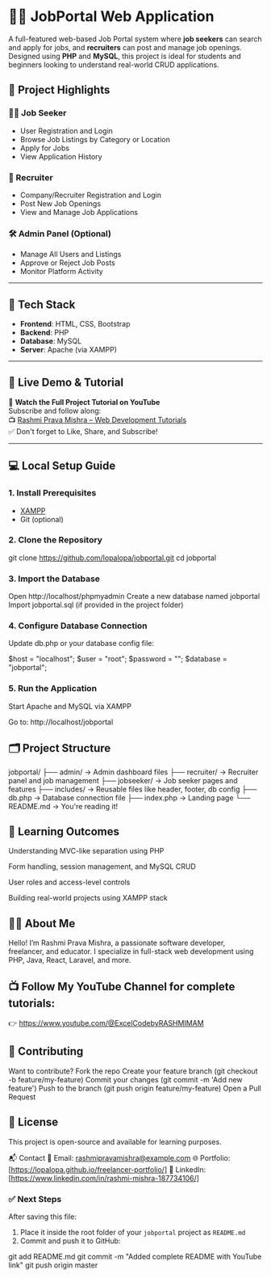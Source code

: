 # 🧑‍💼 JobPortal Web Application

A full-featured web-based Job Portal system where **job seekers** can search and apply for jobs, and **recruiters** can post and manage job openings. Designed using **PHP** and **MySQL**, this project is ideal for students and beginners looking to understand real-world CRUD applications.


## 📌 Project Highlights

### 👨‍💼 Job Seeker
- User Registration and Login
- Browse Job Listings by Category or Location
- Apply for Jobs
- View Application History

### 🏢 Recruiter
- Company/Recruiter Registration and Login
- Post New Job Openings
- View and Manage Job Applications

### 🛠️ Admin Panel (Optional)
- Manage All Users and Listings
- Approve or Reject Job Posts
- Monitor Platform Activity

---

## 🧰 Tech Stack

- **Frontend**: HTML, CSS, Bootstrap
- **Backend**: PHP
- **Database**: MySQL
- **Server**: Apache (via XAMPP)

---

## 🚀 Live Demo & Tutorial

🎥 **Watch the Full Project Tutorial on YouTube**  
Subscribe and follow along:  
📺 [Rashmi Prava Mishra – Web Development Tutorials](https://www.youtube.com/@rashmipravamishra)  
✅ Don't forget to Like, Share, and Subscribe!

---

## 💻 Local Setup Guide

### 1. Install Prerequisites
- [XAMPP](https://www.apachefriends.org/index.html)
- Git (optional)

### 2. Clone the Repository
git clone https://github.com/lopalopa/jobportal.git
cd jobportal
### 3. Import the Database
Open http://localhost/phpmyadmin
Create a new database named jobportal
Import jobportal.sql (if provided in the project folder)

### 4. Configure Database Connection
Update db.php or your database config file:

$host = "localhost";
$user = "root";
$password = "";
$database = "jobportal";
### 5. Run the Application
Start Apache and MySQL via XAMPP

Go to: http://localhost/jobportal

## 🗂 Project Structure
jobportal/
├── admin/             → Admin dashboard files
├── recruiter/         → Recruiter panel and job management
├── jobseeker/         → Job seeker pages and features
├── includes/          → Reusable files like header, footer, db config
├── db.php             → Database connection file
├── index.php          → Landing page
└── README.md          → You're reading it!


## 🧠 Learning Outcomes
Understanding MVC-like separation using PHP

Form handling, session management, and MySQL CRUD

User roles and access-level controls

Building real-world projects using XAMPP stack

## 🧑‍🏫 About Me
Hello! I’m Rashmi Prava Mishra, a passionate software developer, freelancer, and educator.
I specialize in full-stack web development using PHP, Java, React, Laravel, and more.

## 📺 Follow My YouTube Channel for complete tutorials:
👉 https://www.youtube.com/@ExcelCodebyRASHMIMAM

## 🤝 Contributing
Want to contribute?
Fork the repo
Create your feature branch (git checkout -b feature/my-feature)
Commit your changes (git commit -m 'Add new feature')
Push to the branch (git push origin feature/my-feature)
Open a Pull Request

## 📜 License
This project is open-source and available for learning purposes.

📬 Contact
📧 Email: rashmipravamishra@example.com
🌐 Portfolio: [https://lopalopa.github.io/freelancer-portfolio/]
🔗 LinkedIn: [https://www.linkedin.com/in/rashmi-mishra-187734106/]


### ✅ Next Steps

After saving this file:
1. Place it inside the root folder of your `jobportal` project as `README.md`
2. Commit and push it to GitHub:

git add README.md
git commit -m "Added complete README with YouTube link"
git push origin master
